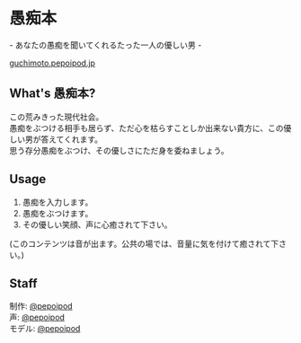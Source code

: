 # 愚痴本
\- あなたの愚痴を聞いてくれるたった一人の優しい男 \-

[guchimoto.pepoipod.jp](http://guchimoto.pepoipod.jp)

## What's  愚痴本?

この荒みきった現代社会。    
愚痴をぶつける相手も居らず、ただ心を枯らすことしか出来ない貴方に、この優しい男が答えてくれます。    
思う存分愚痴をぶつけ、その優しさにただ身を委ねましょう。

## Usage

1. 愚痴を入力します。
2. 愚痴をぶつけます。
3. その優しい笑顔、声に心癒されて下さい。


(このコンテンツは音が出ます。公共の場では、音量に気を付けて癒されて下さい。)


## Staff

制作: [@pepoipod](https://github.com/pepoipod/)    
声: [@pepoipod](https://github.com/pepoipod/)    
モデル: [@pepoipod](https://github.com/pepoipod/)    
